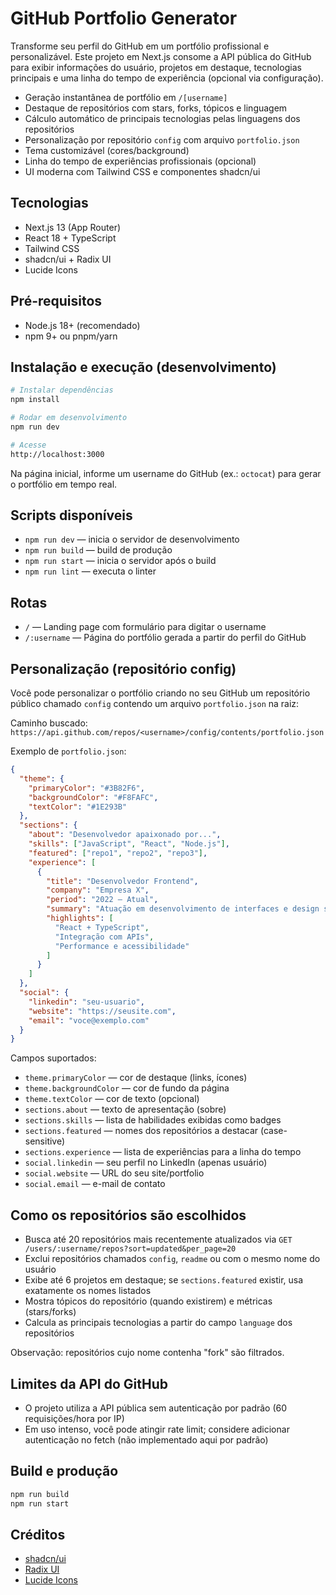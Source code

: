 # GitHub Portfolio Generator

Transforme seu perfil do GitHub em um portfólio profissional e personalizável. Este projeto em Next.js consome a API pública do GitHub para exibir informações do usuário, projetos em destaque, tecnologias principais e uma linha do tempo de experiência (opcional via configuração).

- Geração instantânea de portfólio em `/[username]`
- Destaque de repositórios com stars, forks, tópicos e linguagem
- Cálculo automático de principais tecnologias pelas linguagens dos repositórios
- Personalização por repositório `config` com arquivo `portfolio.json`
- Tema customizável (cores/background)
- Linha do tempo de experiências profissionais (opcional)
- UI moderna com Tailwind CSS e componentes shadcn/ui

## Tecnologias
- Next.js 13 (App Router)
- React 18 + TypeScript
- Tailwind CSS
- shadcn/ui + Radix UI
- Lucide Icons

## Pré-requisitos
- Node.js 18+ (recomendado)
- npm 9+ ou pnpm/yarn

## Instalação e execução (desenvolvimento)
```bash
# Instalar dependências
npm install

# Rodar em desenvolvimento
npm run dev

# Acesse
http://localhost:3000
```

Na página inicial, informe um username do GitHub (ex.: `octocat`) para gerar o portfólio em tempo real.

## Scripts disponíveis
- `npm run dev` — inicia o servidor de desenvolvimento
- `npm run build` — build de produção
- `npm run start` — inicia o servidor após o build
- `npm run lint` — executa o linter

## Rotas
- `/` — Landing page com formulário para digitar o username
- `/:username` — Página do portfólio gerada a partir do perfil do GitHub

## Personalização (repositório config)
Você pode personalizar o portfólio criando no seu GitHub um repositório público chamado `config` contendo um arquivo `portfolio.json` na raiz:

Caminho buscado: `https://api.github.com/repos/<username>/config/contents/portfolio.json`

Exemplo de `portfolio.json`:
```json
{
  "theme": {
    "primaryColor": "#3B82F6",
    "backgroundColor": "#F8FAFC",
    "textColor": "#1E293B"
  },
  "sections": {
    "about": "Desenvolvedor apaixonado por...",
    "skills": ["JavaScript", "React", "Node.js"],
    "featured": ["repo1", "repo2", "repo3"],
    "experience": [
      {
        "title": "Desenvolvedor Frontend",
        "company": "Empresa X",
        "period": "2022 — Atual",
        "summary": "Atuação em desenvolvimento de interfaces e design system.",
        "highlights": [
          "React + TypeScript",
          "Integração com APIs",
          "Performance e acessibilidade"
        ]
      }
    ]
  },
  "social": {
    "linkedin": "seu-usuario",
    "website": "https://seusite.com",
    "email": "voce@exemplo.com"
  }
}
```

Campos suportados:
- `theme.primaryColor` — cor de destaque (links, ícones)
- `theme.backgroundColor` — cor de fundo da página
- `theme.textColor` — cor de texto (opcional)
- `sections.about` — texto de apresentação (sobre)
- `sections.skills` — lista de habilidades exibidas como badges
- `sections.featured` — nomes dos repositórios a destacar (case-sensitive)
- `sections.experience` — lista de experiências para a linha do tempo
- `social.linkedin` — seu perfil no LinkedIn (apenas usuário)
- `social.website` — URL do seu site/portfolio
- `social.email` — e-mail de contato

## Como os repositórios são escolhidos
- Busca até 20 repositórios mais recentemente atualizados via `GET /users/:username/repos?sort=updated&per_page=20`
- Exclui repositórios chamados `config`, `readme` ou com o mesmo nome do usuário
- Exibe até 6 projetos em destaque; se `sections.featured` existir, usa exatamente os nomes listados
- Mostra tópicos do repositório (quando existirem) e métricas (stars/forks)
- Calcula as principais tecnologias a partir do campo `language` dos repositórios

Observação: repositórios cujo nome contenha "fork" são filtrados.

## Limites da API do GitHub
- O projeto utiliza a API pública sem autenticação por padrão (60 requisições/hora por IP)
- Em uso intenso, você pode atingir rate limit; considere adicionar autenticação no fetch (não implementado aqui por padrão)

## Build e produção
```bash
npm run build
npm run start
```

## Créditos
- [shadcn/ui](https://ui.shadcn.com/)
- [Radix UI](https://www.radix-ui.com/)
- [Lucide Icons](https://lucide.dev/)
